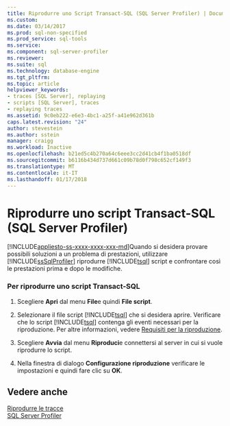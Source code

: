 ```yaml
---
title: Riprodurre uno Script Transact-SQL (SQL Server Profiler) | Documenti Microsoft
ms.custom: 
ms.date: 03/14/2017
ms.prod: sql-non-specified
ms.prod_service: sql-tools
ms.service: 
ms.component: sql-server-profiler
ms.reviewer: 
ms.suite: sql
ms.technology: database-engine
ms.tgt_pltfrm: 
ms.topic: article
helpviewer_keywords:
- traces [SQL Server], replaying
- scripts [SQL Server], traces
- replaying traces
ms.assetid: 9c0eb222-e6e3-4bc1-a25f-a41e962d361b
caps.latest.revision: "24"
author: stevestein
ms.author: sstein
manager: craigg
ms.workload: Inactive
ms.openlocfilehash: b21ed5c4b270a64c6eee3cc2d41cb4f1ba0518df
ms.sourcegitcommit: b6116b434d737d661c09b78d0f798c652cf149f3
ms.translationtype: MT
ms.contentlocale: it-IT
ms.lasthandoff: 01/17/2018
---
```

# <a name="replay-a-transact-sql-script-sql-server-profiler"></a>Riprodurre uno script Transact-SQL (SQL Server Profiler)
[!INCLUDE[appliesto-ss-xxxx-xxxx-xxx-md](../../includes/appliesto-ss-xxxx-xxxx-xxx-md.md)]Quando si desidera provare possibili soluzioni a un problema di prestazioni, utilizzare [!INCLUDE[ssSqlProfiler](../../includes/sssqlprofiler-md.md)] riprodurre [!INCLUDE[tsql](../../includes/tsql-md.md)] script e confrontare così le prestazioni prima e dopo le modifiche.  
  
### <a name="to-replay-a-transact-sql-script"></a>Per riprodurre uno script Transact-SQL  
  
1.  Scegliere **Apri** dal menu **File**e quindi **File script**.  
  
2.  Selezionare il file script [!INCLUDE[tsql](../../includes/tsql-md.md)] che si desidera aprire. Verificare che lo script [!INCLUDE[tsql](../../includes/tsql-md.md)] contenga gli eventi necessari per la riproduzione. Per altre informazioni, vedere [Requisiti per la riproduzione](../../tools/sql-server-profiler/replay-requirements.md).  
  
3.  Scegliere **Avvia** dal menu **Riproduci**e connettersi al server in cui si vuole riprodurre lo script.  
  
4.  Nella finestra di dialogo **Configurazione riproduzione** verificare le impostazioni e quindi fare clic su **OK**.  
  
## <a name="see-also"></a>Vedere anche  
 [Riprodurre le tracce](../../tools/sql-server-profiler/replay-traces.md)   
 [SQL Server Profiler](../../tools/sql-server-profiler/sql-server-profiler.md)  
  
  
